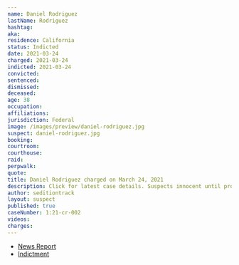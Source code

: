 ```yaml
---
name: Daniel Rodriguez
lastName: Rodriguez
hashtag:
aka:
residence: California
status: Indicted
date: 2021-03-24
charged: 2021-03-24
indicted: 2021-03-24
convicted: 
sentenced: 
dismissed: 
deceased:
age: 38
occupation:
affiliations:
jurisdiction: Federal
image: /images/preview/daniel-rodriguez.jpg
suspect: daniel-rodriguez.jpg
booking:
courtroom:
courthouse:
raid:
perpwalk:
quote:
title: Daniel Rodriguez charged on March 24, 2021
description: Click for latest case details. Suspects innocent until proven guilty.
author: seditiontrack
layout: suspect
published: true
caseNumber: 1:21-cr-002
videos:
charges:
---
```

- [News Report](https://www.latimes.com/california/story/2021-03-31/daniel-rodriguez-arrested-capitol-riot-officer-assault)
- [Indictment](https://www.justice.gov/usao-dc/case-multi-defendant/file/1381991/download)

